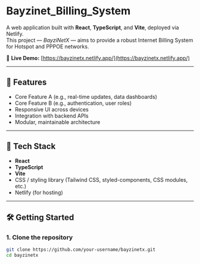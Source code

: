 # Bayzinet_Billing_System

A web application built with **React**, **TypeScript**, and **Vite**, deployed via Netlify.  
This project — *BayziNetX* — aims to provide a robust Internet Billing System for Hotspot and PPPOE networks.


🔗 **Live Demo:** [https://bayzinetx.netlify.app/](https://bayzinetx.netlify.app/)

---

## 🚀 Features

- Core Feature A (e.g., real-time updates, data dashboards)  
- Core Feature B (e.g., authentication, user roles)  
- Responsive UI across devices  
- Integration with backend APIs  
- Modular, maintainable architecture  

---

## 🧰 Tech Stack

- **React**  
- **TypeScript**  
- **Vite**  
- CSS / styling library (Tailwind CSS, styled-components, CSS modules, etc.)  
- Netlify (for hosting)  

---

## 🛠️ Getting Started

### 1. Clone the repository

```bash
git clone https://github.com/your-username/bayzinetx.git
cd bayzinetx
